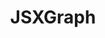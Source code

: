 ---
title: JSXGraph
title_only: true
header: JSXGraph - Dynamic Mathematics with JavaScript
menu_title: Home
order: 0
layout: splash
is_home: true
sitemap:
  priority: 1
  changefreq: 'daily'
  
# splash:
#   background: var(--sketchometry-splash-gradient), url('{{ relBase }}/media/images/2x1/sketchometry-hand.jpg')
#   content:
#     - file: splash1
#       data:
#         overlay: false

# sections:

#   - file: bullets
#     layout: image-block
#     data:
#       image: /media/images/2x1/gesten-animation-dreieck.gif
#       colorclassimg: primary
#       colorclasstxt: secondary
#       image_pos: first

#   - file: intro
#     layout: text

#   - file: use
#     layout: image-block
#     data:
#       image: /media/images/2x1/sketchometry-perpendicular-bisector.jpg
#       colorclassimg: primary
#       colorclasstxt: secondary
#       image_pos: first

#   - file: app
#     layout: text

#   - file: overview
#     layout: cols
#     data:
#       cols:
#         - title: Gesture overview
#           text: >
#             The ideal add-on for teaching.
#             All sketchometry gestures on a (printable) overview map.   
#           iconname: book-logo
#           link: /en/download/#gesture-overview
    
#         - title: Teaching and Learning
#           text: >
#               Linking the digital and analog worlds. Experimenting on a smartphone or tablet – documenting in a notebook or study journal.
#           iconname: paper
#           link: /en/teaching-and-learning
        
#         - title: Workshop
#           text: >
#             First steps with sketchometry and how to use it in the classroom. 
#             Materials for self-study or as a basis for in-service training.
#           iconname: whiteboard-logo
#           link: /en/workshop
        
#         - title: Publications
#           text: >
#             Practical concepts, ideas, examples,
#             teaching experiences.
#           iconname: globe
#           link: /en/publications

---